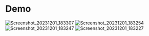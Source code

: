 # Demo


![Screenshot_20231201_183307](https://github.com/ways22275/TravelExam/assets/3488171/555792c6-a12d-4bce-9209-be7ba4c7f7c7)
![Screenshot_20231201_183254](https://github.com/ways22275/TravelExam/assets/3488171/5fa7b848-8e0b-42a5-88f0-a086de7ed9ec)
![Screenshot_20231201_183247](https://github.com/ways22275/TravelExam/assets/3488171/508f44e4-f4e6-428e-9b97-780d09b4d5b3)
![Screenshot_20231201_183227](https://github.com/ways22275/TravelExam/assets/3488171/e4f0b4ce-ff2c-4496-a691-a39d0486c698)
